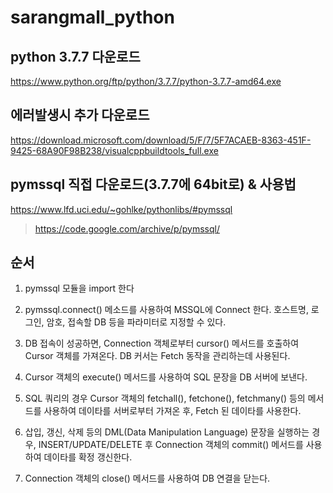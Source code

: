 # sarangmall_python

## python 3.7.7 다운로드
https://www.python.org/ftp/python/3.7.7/python-3.7.7-amd64.exe

## 에러발생시 추가 다운로드
https://download.microsoft.com/download/5/F/7/5F7ACAEB-8363-451F-9425-68A90F98B238/visualcppbuildtools_full.exe

## pymssql 직접 다운로드(3.7.7에 64bit로) & 사용법
https://www.lfd.uci.edu/~gohlke/pythonlibs/#pymssql

> https://code.google.com/archive/p/pymssql/


## 순서

1. pymssql 모듈을 import 한다

2. pymssql.connect() 메소드를 사용하여 MSSQL에 Connect 한다. 호스트명, 로그인, 암호, 접속할 DB 등을 파라미터로 지정할 수 있다.

3. DB 접속이 성공하면, Connection 객체로부터 cursor() 메서드를 호출하여 Cursor 객체를 가져온다. DB 커서는 Fetch 동작을 관리하는데 사용된다.

4. Cursor 객체의 execute() 메서드를 사용하여 SQL 문장을 DB 서버에 보낸다.

5. SQL 쿼리의 경우 Cursor 객체의 fetchall(), fetchone(), fetchmany() 등의 메서드를 사용하여 데이타를 서버로부터 가져온 후, Fetch 된 데이타를 사용한다.

6. 삽입, 갱신, 삭제 등의 DML(Data Manipulation Language) 문장을 실행하는 경우, INSERT/UPDATE/DELETE 후 Connection 객체의 commit() 메서드를 사용하여 데이타를 확정 갱신한다.

7. Connection 객체의 close() 메서드를 사용하여 DB 연결을 닫는다.
